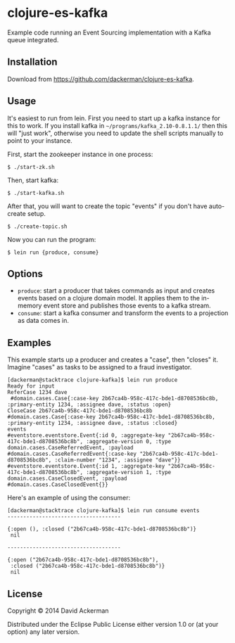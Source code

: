 # clojure-es-kafka

Example code running an Event Sourcing implementation with a Kafka queue integrated.

## Installation

Download from https://github.com/dackerman/clojure-es-kafka.

## Usage

It's easiest to run from lein.  First you need to start up a kafka instance for this to work.  If you install kafka in `~/programs/kafka_2.10-0.8.1.1/` then this will "just work", otherwise you need to update the shell scripts manually to point to your instance.

First, start the zookeeper instance in one process:

    $ ./start-zk.sh

Then, start kafka:

    $ ./start-kafka.sh

After that, you will want to create the topic "events" if you don't have auto-create setup.

    $ ./create-topic.sh
    
Now you can run the program:

    $ lein run {produce, consume}

## Options

* `produce`: start a producer that takes commands as input and creates events based on a clojure domain model. It applies them to the in-memory event store and publishes those events to a kafka stream.
* `consume`: start a kafka consumer and transform the events to a projection as data comes in.

## Examples

This example starts up a producer and creates a "case", then "closes" it. Imagine "cases" as tasks to be assigned to a fraud investigator.

    [dackerman@stacktrace clojure-kafka]$ lein run produce
    Ready for input
    ReferCase 1234 dave
     #domain.cases.Case{:case-key 2b67ca4b-958c-417c-bde1-d8708536bc8b, :primary-entity 1234, :assignee dave, :status :open}
    CloseCase 2b67ca4b-958c-417c-bde1-d8708536bc8b
    #domain.cases.Case{:case-key 2b67ca4b-958c-417c-bde1-d8708536bc8b, :primary-entity 1234, :assignee dave, :status :closed}
    events
    #eventstore.eventstore.Event{:id 0, :aggregate-key "2b67ca4b-958c-417c-bde1-d8708536bc8b", :aggregate-version 0, :type domain.cases.CaseReferredEvent, :payload #domain.cases.CaseReferredEvent{:case-key "2b67ca4b-958c-417c-bde1-d8708536bc8b", :claim-number "1234", :assignee "dave"}}
    #eventstore.eventstore.Event{:id 1, :aggregate-key "2b67ca4b-958c-417c-bde1-d8708536bc8b", :aggregate-version 1, :type  domain.cases.CaseClosedEvent, :payload #domain.cases.CaseClosedEvent{}}

Here's an example of using the consumer:

    [dackerman@stacktrace clojure-kafka]$ lein run consume events
    ------------------------------------
    
    {:open (), :closed ("2b67ca4b-958c-417c-bde1-d8708536bc8b")}
     nil
    
    ------------------------------------
    
    {:open ("2b67ca4b-958c-417c-bde1-d8708536bc8b"),
     :closed ("2b67ca4b-958c-417c-bde1-d8708536bc8b")}
     nil


## License

Copyright © 2014 David Ackerman

Distributed under the Eclipse Public License either version 1.0 or (at
your option) any later version.
